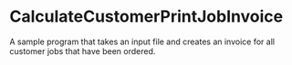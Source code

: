 # CalculateCustomerPrintJobInvoice
A sample program that takes an input file and creates an invoice for all customer jobs that have been ordered.
